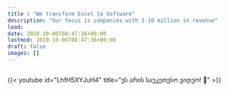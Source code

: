 ```yaml
---
title : "We transform Excel to Software" 
description: "Our focus is companies with 1-10 million in revenue"
lead: 
date: 2020-10-06T08:47:36+00:00
lastmod: 2020-10-06T08:47:36+00:00
draft: false
images: []
---
```


## 

{{< youtube id="LhfH5XYJuH4" title="ეს არის საუკეთესო ვიდეო! 🤗" >}}
